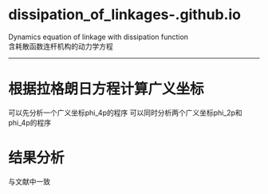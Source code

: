 # dissipation_of_linkages-.github.io
Dynamics equation of linkage with dissipation function  
含耗散函数连杆机构的动力学方程
****
# 根据拉格朗日方程计算广义坐标
可以先分析一个广义坐标phi_4p的程序
可以同时分析两个广义坐标phi_2p和phi_4p的程序


# 结果分析
与文献中一致
